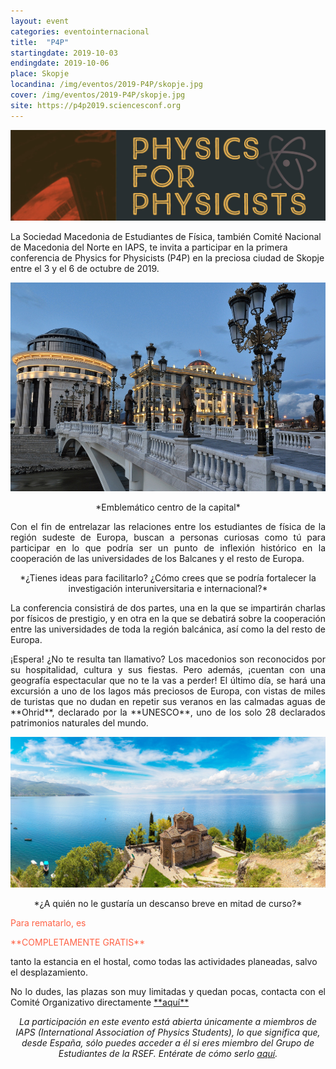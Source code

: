 ```yaml
---
layout: event
categories: eventointernacional
title:  "P4P"
startingdate: 2019-10-03
endingdate: 2019-10-06
place: Skopje
locandina: /img/eventos/2019-P4P/skopje.jpg
cover: /img/eventos/2019-P4P/skopje.jpg
site: https://p4p2019.sciencesconf.org
---
```


**![image](/img/eventos/2019-P4P/banner.jpg)**

La Sociedad Macedonia de Estudiantes de Física, también Comité Nacional de Macedonia del Norte en IAPS, te invita a participar en la primera conferencia de Physics for Physicists (P4P) en la preciosa ciudad de Skopje entre el 3 y el 6 de octubre de 2019.

**![image](/img/eventos/2019-P4P/skopje1.jpg)**
<p style="text-align: center;">
  *Emblemático centro de la capital*
</p>

<p style="text-align: justify;">
  Con el fin de entrelazar las relaciones entre los estudiantes de física de la región sudeste de Europa, buscan a personas curiosas como tú para participar en lo que podría ser un punto de inflexión histórico en la cooperación de las universidades de los Balcanes y el resto de Europa.

<p style="text-align: center;">
  *¿Tienes ideas para facilitarlo? ¿Cómo crees que se podría fortalecer la investigación interuniversitaria e internacional?*
</p>

<p style="text-align: justify;">
  La conferencia consistirá de dos partes, una en la que se impartirán charlas por físicos de prestigio, y en otra en la que se debatirá sobre la cooperación entre las universidades de toda la región balcánica, así como la del resto de Europa.
</p>

<p style="text-align: justify;">
  ¡Espera! ¿No te resulta tan llamativo? Los macedonios son reconocidos por su hospitalidad, cultura y sus fiestas. Pero además, ¡cuentan con una geografía espectacular que no te la vas a perder! El último día, se hará una excursión a uno de los lagos más preciosos de Europa, con vistas de miles de turistas que no dudan en repetir sus veranos en las calmadas aguas de **Ohrid**, declarado por la **UNESCO**, uno de los solo 28 declarados patrimonios naturales del mundo.
</p>

**![image](/img/eventos/2019-P4P/ohrid.jpg)**
<p style="text-align: center;">
  *¿A quién no le gustaría un descanso breve en mitad de curso?*
</p>

<p style="text-align: justify; color:Tomato;">
  Para rematarlo, es
  <p style="text-align: justify; color:Tomato;">
    **COMPLETAMENTE GRATIS**
  </p>
  tanto la estancia en el hostal, como todas las actividades planeadas, salvo el desplazamiento.
</p>

<p style="text-align: justify;">
  No lo dudes, las plazas son muy limitadas y quedan pocas, contacta con el Comité Organizativo directamente <a href="mailto:p4p2019@sciencesconf.org">**aquí**</a>
</p>

<center>
  <em>
    La participación en este evento está abierta únicamente a miembros de IAPS (International Association of Physics Students), lo que significa que, desde España, sólo puedes acceder a él si eres miembro del Grupo de Estudiantes de la RSEF. Entérate de cómo serlo <a href="/inscripcion/">aquí</a>.
  </em>
</center>
